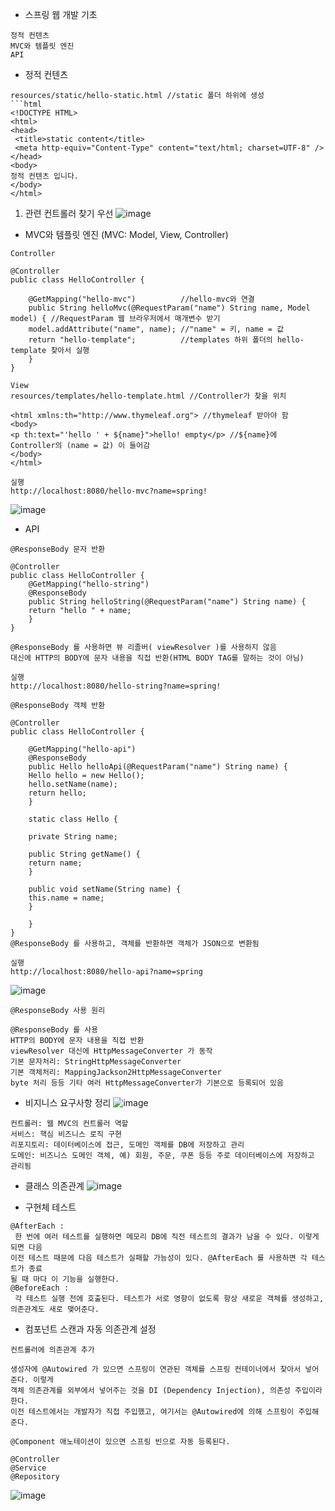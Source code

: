 * 스프링 웹 개발 기초
```
정적 컨텐츠
MVC와 템플릿 엔진
API
```

* 정적 컨텐츠
```
resources/static/hello-static.html //static 폴더 하위에 생성
```html
<!DOCTYPE HTML>
<html>
<head>
 <title>static content</title>
 <meta http-equiv="Content-Type" content="text/html; charset=UTF-8" />
</head>
<body>
정적 컨텐츠 입니다.
</body>
</html>
```
1. 관련 컨트롤러 찾기 우선
![image](https://github.com/dongwook258/TIL/assets/124165097/5229ab19-99e6-4f48-ae9b-3410e42abf49)

* MVC와 템플릿 엔진 (MVC: Model, View, Controller)

```
Controller

@Controller
public class HelloController {

    @GetMapping("hello-mvc")          //hello-mvc와 연결
    public String helloMvc(@RequestParam("name") String name, Model model) { //RequestParam 웹 브라우저에서 매개변수 받기
    model.addAttribute("name", name); //"name" = 키, name = 값
    return "hello-template";          //templates 하위 폴더의 hello-template 찾아서 실행
    }
}
```

```
View
resources/templates/hello-template.html //Controller가 찾을 위치

<html xmlns:th="http://www.thymeleaf.org"> //thymeleaf 받아야 함
<body>
<p th:text="'hello ' + ${name}">hello! empty</p> //${name}에 Controller의 (name = 값) 이 들어감
</body>
</html>

실행
http://localhost:8080/hello-mvc?name=spring!
```

![image](https://github.com/dongwook258/TIL/assets/124165097/a1588df9-af68-446f-a473-4b505d883cb4)

* API

```
@ResponseBody 문자 반환

@Controller
public class HelloController {
    @GetMapping("hello-string")
    @ResponseBody
    public String helloString(@RequestParam("name") String name) {
    return "hello " + name;
    }
}

@ResponseBody 를 사용하면 뷰 리졸버( viewResolver )를 사용하지 않음
대신에 HTTP의 BODY에 문자 내용을 직접 반환(HTML BODY TAG를 말하는 것이 아님)

실행
http://localhost:8080/hello-string?name=spring!
```

```
@ResponseBody 객체 반환

@Controller
public class HelloController {

    @GetMapping("hello-api")
    @ResponseBody
    public Hello helloApi(@RequestParam("name") String name) {
    Hello hello = new Hello();
    hello.setName(name);
    return hello;
    }

    static class Hello {

    private String name;

    public String getName() {
    return name;
    }

    public void setName(String name) {
    this.name = name;
    }

    }
}
@ResponseBody 를 사용하고, 객체를 반환하면 객체가 JSON으로 변환됨

실행
http://localhost:8080/hello-api?name=spring
```
![image](https://github.com/dongwook258/TIL/assets/124165097/72a9b8b1-b565-41af-9caf-f9a95787cb3b)
```
@ResponseBody 사용 원리

@ResponseBody 를 사용
HTTP의 BODY에 문자 내용을 직접 반환
viewResolver 대신에 HttpMessageConverter 가 동작
기본 문자처리: StringHttpMessageConverter
기본 객체처리: MappingJackson2HttpMessageConverter
byte 처리 등등 기타 여러 HttpMessageConverter가 기본으로 등록되어 있음
```

* 비지니스 요구사항 정리
![image](https://github.com/dongwook258/TIL/assets/124165097/6ef3d345-b349-44ab-93de-326abc90f287)
```
컨트롤러: 웹 MVC의 컨트롤러 역할
서비스: 핵심 비즈니스 로직 구현
리포지토리: 데이터베이스에 접근, 도메인 객체를 DB에 저장하고 관리
도메인: 비즈니스 도메인 객체, 예) 회원, 주문, 쿠폰 등등 주로 데이터베이스에 저장하고 관리됨
```

* 클래스 의존관계
![image](https://github.com/dongwook258/TIL/assets/124165097/00d7db7d-182d-40d2-86ae-8c22975d0493)

* 구현체 테스트
```
@AfterEach :
 한 번에 여러 테스트를 실행하면 메모리 DB에 직전 테스트의 결과가 남을 수 있다. 이렇게 되면 다음
이전 테스트 때문에 다음 테스트가 실패할 가능성이 있다. @AfterEach 를 사용하면 각 테스트가 종료
될 때 마다 이 기능을 실행한다.
@BeforeEach :
 각 테스트 실행 전에 호출된다. 테스트가 서로 영향이 없도록 항상 새로운 객체를 생성하고,
의존관계도 새로 맺어준다.
```

* 컴포넌트 스캔과 자동 의존관계 설정
```
컨트롤러에 의존관계 추가

생성자에 @Autowired 가 있으면 스프링이 연관된 객체를 스프링 컨테이너에서 찾아서 넣어준다. 이렇게
객체 의존관계를 외부에서 넣어주는 것을 DI (Dependency Injection), 의존성 주입이라 한다.
이전 테스트에서는 개발자가 직접 주입했고, 여기서는 @Autowired에 의해 스프링이 주입해준다.

@Component 애노테이션이 있으면 스프링 빈으로 자동 등록된다.

@Controller
@Service
@Repository
```
![image](https://github.com/dongwook258/TIL/assets/124165097/1f6e0f44-21c0-4ee3-ae56-fd5fb8ccdd20)
